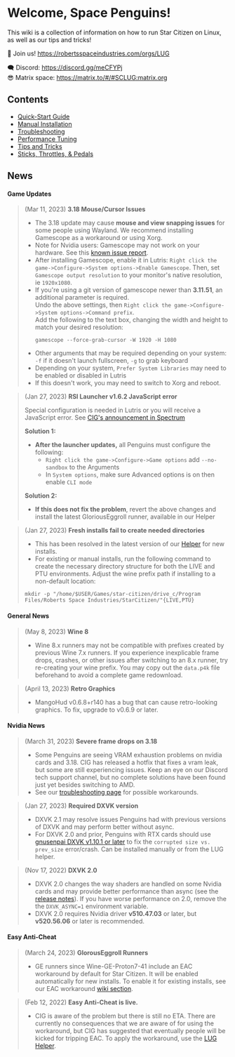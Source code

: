 # Welcome, Space Penguins!

This wiki is a collection of information on how to run Star Citizen on Linux, as well as our tips and tricks!

🐧 Join us! https://robertsspaceindustries.com/orgs/LUG  

🗨 Discord: https://discord.gg/meCFYPj  
😎 Matrix space: https://matrix.to/#/#SCLUG:matrix.org  

## Contents
* [Quick-Start Guide](Quick-Start-Guide)
* [Manual Installation](Manual-Installation)
* [Troubleshooting](Troubleshooting)
* [Performance Tuning](Performance-Tuning)
* [Tips and Tricks](Tips-and-Tricks)
* [Sticks, Throttles, & Pedals](Sticks,-Throttles,-&-Pedals)

## News

#### Game Updates

> (Mar 11, 2023) **3.18 Mouse/Cursor Issues**  
> - The 3.18 update may cause **mouse and view snapping issues** for some people using Wayland. We recommend installing Gamescope as a workaround or using Xorg.
> - Note for Nvidia users: Gamescope may not work on your hardware. See this [known issue report](https://github.com/ValveSoftware/gamescope/issues/526).
> - After installing Gamescope, enable it in Lutris: `Right click the game->Configure->System options->Enable Gamescope`. Then, set `Gamescope output resolution` to your monitor's native resolution, ie `1920x1080`.
> - If you're using a git version of gamescope newer than **3.11.51**, an additional parameter is required.  
>   Undo the above settings, then `Right click the game->Configure->System options->Command prefix`.  
>   Add the following to the text box, changing the width and height to match your desired resolution:
>   ```
>   gamescope --force-grab-cursor -W 1920 -H 1080
>   ```
> - Other arguments that may be required depending on your system: `-f` if it doesn't launch fullscreen, `-g` to grab keyboard
> - Depending on your system, `Prefer System Libraries` may need to be enabled or disabled in Lutris
> - If this doesn't work, you may need to switch to Xorg and reboot.

> (Jan 27, 2023) **RSI Launcher v1.6.2 JavaScript error**  
>
> Special configuration is needed in Lutris or you will receive a JavaScript error. See [CIG's announcement in Spectrum](https://robertsspaceindustries.com/spectrum/community/SC/forum/1/thread/upcoming-launcher-update-for-linux-users/5693728  )
>
> **Solution 1:**
> - **After the launcher updates,** all Penguins must configure the following:
>   - `Right click the game->Configure->Game options` add `--no-sandbox` to the Arguments
>   - In `System options`, make sure Advanced options is on then enable `CLI mode`
>
> **Solution 2:**
> - **If this does not fix the problem**, revert the above changes and install the latest GloriousEggroll runner, available in our Helper

> (Jan 27, 2023) **Fresh installs fail to create needed directories**
> - This has been resolved in the latest version of our [Helper](https://github.com/starcitizen-lug/lug-helper/releases) for new installs.
> - For existing or manual installs, run the following command to create the necessary directory structure for both the LIVE and PTU environments. Adjust the wine prefix path if installing to a non-default location:  
> ```
> mkdir -p "/home/$USER/Games/star-citizen/drive_c/Program Files/Roberts Space Industries/StarCitizen/"{LIVE,PTU}
> ```


#### General News
> (May 8, 2023) **Wine 8**
> - Wine 8.x runners may not be compatible with prefixes created by previous Wine 7.x runners. If you experience inexplicable frame drops, crashes, or other issues after switching to an 8.x runner, try re-creating your wine prefix. You may copy out the `data.p4k` file beforehand to avoid a complete game redownload.

> (April 13, 2023) **Retro Graphics**
> - MangoHud v0.6.8+r140 has a bug that can cause retro-looking graphics. To fix, upgrade to v0.6.9 or later.

#### Nvidia News

> (March 31, 2023) **Severe frame drops on 3.18**
> - Some Penguins are seeing VRAM exhaustion problems on nvidia cards and 3.18. CIG has released a hotfix that fixes a vram leak, but some are still experiencing issues. Keep an eye on our Discord tech support channel, but no complete solutions have been found just yet besides switching to AMD.
> - See our [troubleshooting page](Troubleshooting#severe-frame-drops) for possible workarounds.

> (Jan 27, 2023) **Required DXVK version**
> - DXVK 2.1 may resolve issues Penguins had with previous versions of DXVK and may perform better without async.
> - For DXVK 2.0 and prior, Penguins with RTX cards should use [gnusenpai DXVK v1.10.1 or later](https://github.com/gnusenpai/dxvk/releases) to fix the `corrupted size vs. prev_size` error/crash. Can be installed manually or from the LUG helper.

> (Nov 17, 2022) **DXVK 2.0**
> - DXVK 2.0 changes the way shaders are handled on some Nvidia cards and may provide better performance than async (see the [release notes](https://github.com/doitsujin/dxvk/releases/tag/v2.0)). If you have worse performance on 2.0, remove the the `DXVK_ASYNC=1` environment variable.
> - DXVK 2.0 requires Nvidia driver **v510.47.03** or later, but **v520.56.06** or later is recommended.


#### Easy Anti-Cheat

> (March 24, 2023) **GlorousEggroll Runners**
> - GE runners since Wine-GE-Proton7-41 include an EAC workaround by default for Star Citizen. It will be enabled automatically for new installs. To enable it for existing installs, see our EAC workaround [wiki section](Tips-and-Tricks#easy-anti-cheat-workaround).

> (Feb 12, 2022) **Easy Anti-Cheat is live.**
> - CIG is aware of the problem but there is still no ETA. There are currently no consequences that we are aware of for using the workaround, but CIG has suggested that eventually people will be kicked for tripping EAC. To apply the workaround, use the [LUG Helper](https://github.com/starcitizen-lug/lug-helper).
